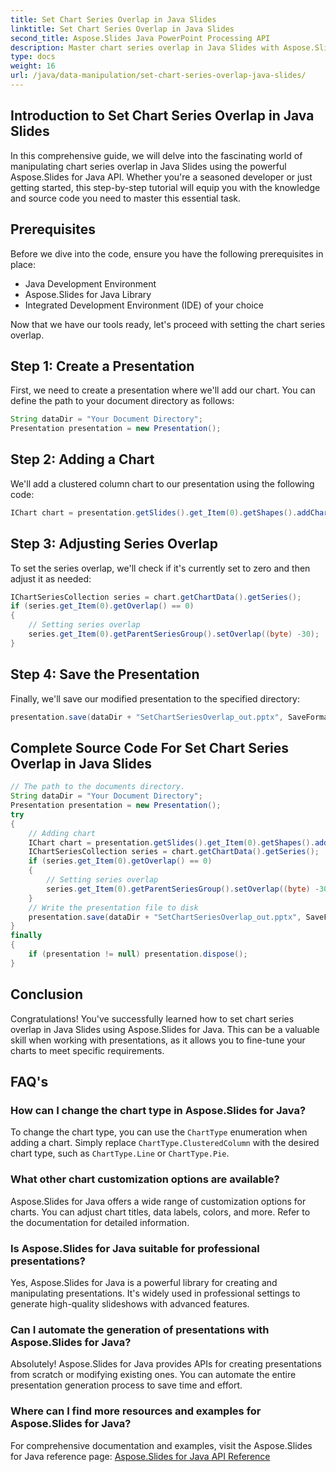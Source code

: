 ```yaml
---
title: Set Chart Series Overlap in Java Slides
linktitle: Set Chart Series Overlap in Java Slides
second_title: Aspose.Slides Java PowerPoint Processing API
description: Master chart series overlap in Java Slides with Aspose.Slides for Java. Learn step by step how to customize chart visuals for stunning presentations.
type: docs
weight: 16
url: /java/data-manipulation/set-chart-series-overlap-java-slides/
---
```


## Introduction to Set Chart Series Overlap in Java Slides

In this comprehensive guide, we will delve into the fascinating world of manipulating chart series overlap in Java Slides using the powerful Aspose.Slides for Java API. Whether you're a seasoned developer or just getting started, this step-by-step tutorial will equip you with the knowledge and source code you need to master this essential task.

## Prerequisites

Before we dive into the code, ensure you have the following prerequisites in place:

- Java Development Environment
- Aspose.Slides for Java Library
- Integrated Development Environment (IDE) of your choice

Now that we have our tools ready, let's proceed with setting the chart series overlap.

## Step 1: Create a Presentation

First, we need to create a presentation where we'll add our chart. You can define the path to your document directory as follows:

```java
String dataDir = "Your Document Directory";
Presentation presentation = new Presentation();
```

## Step 2: Adding a Chart

We'll add a clustered column chart to our presentation using the following code:

```java
IChart chart = presentation.getSlides().get_Item(0).getShapes().addChart(ChartType.ClusteredColumn, 50, 50, 600, 400, true);
```

## Step 3: Adjusting Series Overlap

To set the series overlap, we'll check if it's currently set to zero and then adjust it as needed:

```java
IChartSeriesCollection series = chart.getChartData().getSeries();
if (series.get_Item(0).getOverlap() == 0)
{
    // Setting series overlap
    series.get_Item(0).getParentSeriesGroup().setOverlap((byte) -30);
}
```

## Step 4: Save the Presentation

Finally, we'll save our modified presentation to the specified directory:

```java
presentation.save(dataDir + "SetChartSeriesOverlap_out.pptx", SaveFormat.Pptx);
```

## Complete Source Code For Set Chart Series Overlap in Java Slides

```java
// The path to the documents directory.
String dataDir = "Your Document Directory";
Presentation presentation = new Presentation();
try
{
	// Adding chart
	IChart chart = presentation.getSlides().get_Item(0).getShapes().addChart(ChartType.ClusteredColumn, 50, 50, 600, 400, true);
	IChartSeriesCollection series = chart.getChartData().getSeries();
	if (series.get_Item(0).getOverlap() == 0)
	{
		// Setting series overlap
		series.get_Item(0).getParentSeriesGroup().setOverlap((byte) -30);
	}
	// Write the presentation file to disk
	presentation.save(dataDir + "SetChartSeriesOverlap_out.pptx", SaveFormat.Pptx);
}
finally
{
	if (presentation != null) presentation.dispose();
}
```

## Conclusion

Congratulations! You've successfully learned how to set chart series overlap in Java Slides using Aspose.Slides for Java. This can be a valuable skill when working with presentations, as it allows you to fine-tune your charts to meet specific requirements.

## FAQ's

### How can I change the chart type in Aspose.Slides for Java?

To change the chart type, you can use the `ChartType` enumeration when adding a chart. Simply replace `ChartType.ClusteredColumn` with the desired chart type, such as `ChartType.Line` or `ChartType.Pie`.

### What other chart customization options are available?

Aspose.Slides for Java offers a wide range of customization options for charts. You can adjust chart titles, data labels, colors, and more. Refer to the documentation for detailed information.

### Is Aspose.Slides for Java suitable for professional presentations?

Yes, Aspose.Slides for Java is a powerful library for creating and manipulating presentations. It's widely used in professional settings to generate high-quality slideshows with advanced features.

### Can I automate the generation of presentations with Aspose.Slides for Java?

Absolutely! Aspose.Slides for Java provides APIs for creating presentations from scratch or modifying existing ones. You can automate the entire presentation generation process to save time and effort.

### Where can I find more resources and examples for Aspose.Slides for Java?

For comprehensive documentation and examples, visit the Aspose.Slides for Java reference page: [Aspose.Slides for Java API Reference](https://reference.aspose.com/slides/java/)
